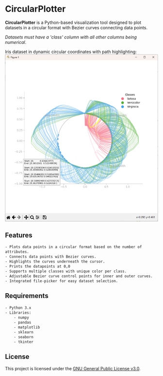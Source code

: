 # CircularPlotter

**CircularPlotter** is a Python-based visualization tool designed to plot datasets in a circular format with Bezier curves connecting data points.

*Datasets must have a 'class' column with all other columns being numerical*.

Iris dataset in dynamic circular coordinates with path highlighting:
![Example of Iris dataset plot and highlight](ex1.png)

## Features

    - Plots data points in a circular format based on the number of attributes.
    - Connects data points with Bezier curves.
    - Highlights the curves underneath the cursor.
    - Prints the datapoints at 0,0
    - Supports multiple classes with unique color per class.
    - Adjustable Bezier curve control points for inner and outer curves.
    - Integrated file-picker for easy dataset selection.

## Requirements

    - Python 3.x
    - Libraries:
        - numpy
        - pandas
        - matplotlib
        - sklearn
        - seaborn
        - tkinter

## License

This project is licensed under the [GNU General Public License v3.0](https://www.gnu.org/licenses/gpl-3.0.en.html).
